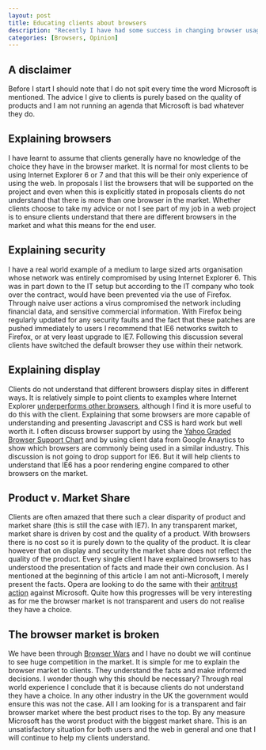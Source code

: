 ```yaml
--- 
layout: post
title: Educating clients about browsers
description: "Recently I have had some success in changing browser usage within a client network. Here's a short summary of what I have learnt. "
categories: [Browsers, Opinion]
---
```

## A disclaimer

Before I start I should note that I do not spit every time the word Microsoft is mentioned. The advice I give to clients is purely based on the quality of products and I am not running an agenda that Microsoft is bad whatever they do. 

## Explaining browsers

I have learnt to assume that clients generally have no knowledge of the choice they have in the browser market. It is normal for most clients to be using Internet Explorer 6 or 7 and that this will be their only experience of using the web. In proposals I list the browsers that will be supported on the project and even when this is explicitly stated in proposals clients do not understand that there is more than one browser in the market. Whether clients choose to take my advice or not I see part of my job in a web project is to ensure clients understand that there are different browsers in the market and what this means for the end user.

## Explaining security

I have a real world example of a medium to large sized arts organisation whose network was entirely compromised by using Internet Explorer 6. This was in part down to the IT setup but according to the IT company who took over the contract, would have been prevented via the use of Firefox. Through naive user actions a virus compromised the network including financial data, and sensitive commercial information. With Firefox being regularly updated for any security faults and the fact that these patches are pushed immediately to users I recommend that IE6 networks switch to Firefox, or at very least upgrade to IE7. Following this discussion several clients have switched the default browser they use within their network. 

## Explaining display

Clients do not understand that different browsers display sites in different ways. It is relatively simple to point clients to examples where Internet Explorer [underperforms other browsers][1], although I find it is more useful to do this with the client. Explaining that some browsers are more capable of understanding and presenting Javascript and CSS is hard work but well worth it. I often discuss browser support by using the [Yahoo Graded Browser Support Chart][2] and by using client data from Google Anaytics to show which browsers are commonly being used in a similar industry. This discussion is not going to drop support for IE6. But it will help clients to understand that IE6 has a poor rendering engine compared to other browsers on the market. 

## Product v. Market Share

Clients are often amazed that there such a clear disparity of product and market share (this is still the case with IE7). In any transparent market, market share is driven by cost and the quality of a product. With browsers there is no cost so it is purely down to the quality of the product. It is clear however that on display and security the market share does not reflect the quality of the product. Every single client I have explained browsers to has understood the presentation of facts and made their own conclusion. As I mentioned at the beginning of this article I am not anti-Microsoft, I merely present the facts. Opera are looking to do the same with their [antitrust action][3] against Microsoft. Quite how this progresses will be very interesting as for me the browser market is not transparent and users do not realise they have a choice.

## The browser market is broken

We have been through [Browser Wars][4] and I have no doubt we will continue to see huge competition in the market. It is simple for me to explain the browser market to clients. They understand the facts and make informed decisions. I wonder though why this should be necessary? Through real world experience I conclude that it is because clients do not understand they have a choice. In any other industry in the UK the government would ensure this was not the case. All I am looking for is a transparent and fair browser market where the best product rises to the top. By any measure Microsoft has the worst product with the biggest market share. This is an unsatisfactory situation for both users and the web in general and one that I will continue to help my clients understand.

 [1]: http://www.positioniseverything.net/explorer.html
 [2]: http://developer.yahoo.com/yui/articles/gbs/
 [3]: http://www.opera.com/pressreleases/en/2007/12/13/
 [4]: http://en.wikipedia.org/wiki/Browser_wars
